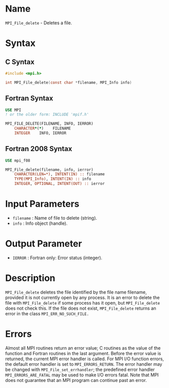 # Name

`MPI_File_delete` - Deletes a file.

# Syntax

## C Syntax

```c
#include <mpi.h>

int MPI_File_delete(const char *filename, MPI_Info info)
```

## Fortran Syntax

```fortran
USE MPI
! or the older form: INCLUDE 'mpif.h'

MPI_FILE_DELETE(FILENAME, INFO, IERROR)
    CHARACTER*(*)    FILENAME
    INTEGER    INFO, IERROR
```

## Fortran 2008 Syntax

```fortran
USE mpi_f08

MPI_File_delete(filename, info, ierror)
    CHARACTER(LEN=*), INTENT(IN) :: filename
    TYPE(MPI_Info), INTENT(IN) :: info
    INTEGER, OPTIONAL, INTENT(OUT) :: ierror
```


# Input Parameters

* `filename` : Name of file to delete (string).
* `info` : Info object (handle).

# Output Parameter

* `IERROR` : Fortran only: Error status (integer).

# Description

`MPI_File_delete` deletes the file identified by the file name filename,
provided it is not currently open by any process. It is an error to
delete the file with `MPI_File_delete` if some process has it open, but
`MPI_File_delete` does not check this. If the file does not exist,
`MPI_File_delete` returns an error in the class `MPI_ERR_NO_SUCH_FILE.`

# Errors

Almost all MPI routines return an error value; C routines as the value
of the function and Fortran routines in the last argument.
Before the error value is returned, the current MPI error handler is
called. For MPI I/O function errors, the default error handler is set to
`MPI_ERRORS_RETURN`. The error handler may be changed with
`MPI_File_set_errhandler`; the predefined error handler
`MPI_ERRORS_ARE_FATAL` may be used to make I/O errors fatal. Note that MPI
does not guarantee that an MPI program can continue past an error.
